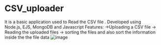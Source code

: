 # CSV_uploader
It is a basic application used to Read the CSV file . Developed using Node.js, EJS, MongoDB and Javascript
Features:
 ->Uploading a CSV file
 -> Reading the uploaded files
 -> sorting the files and also sort the information inside the the file data
 ![image](https://github.com/RajenderHatkar/CSV_uploader/assets/120781393/1c969e1c-5d7e-487f-939b-bc1775513853)


